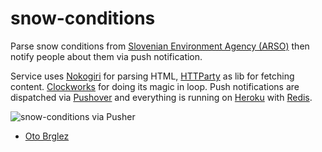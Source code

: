 # snow-conditions

Parse snow conditions from [Slovenian Environment Agency (ARSO)](http://www.arso.gov.si/vreme/napovedi%20in%20podatki/snegraz.html) then notify people about them via push notification.

Service uses [Nokogiri](http://nokogiri.org/) for parsing HTML, [HTTParty](https://github.com/jnunemaker/httparty) as lib for fetching content. [Clockworks](https://github.com/adamwiggins/clockwork) for doing its magic in loop. Push notifications are dispatched via [Pushover](https://pushover.net) and everything is running on [Heroku](https://www.heroku.com/) with [Redis](http://redis.io).


![snow-conditions via Pusher](https://dl.dropboxusercontent.com/u/697441/snow-conditions.png)

- [Oto Brglez](https://github.com/otobrglez)
